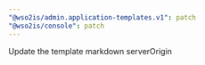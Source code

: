 ```yaml
---
"@wso2is/admin.application-templates.v1": patch
"@wso2is/console": patch
---
```


Update the template markdown serverOrigin
